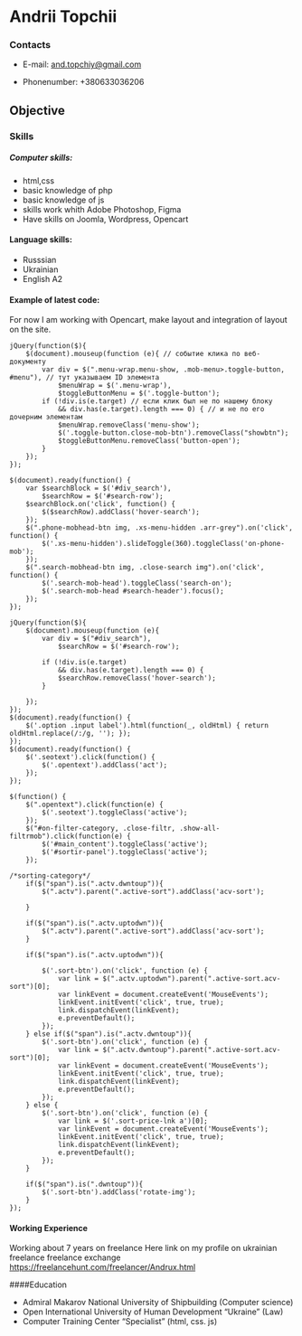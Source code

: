 # Andrii Topchii
### Contacts
* E-mail: and.topchiy@gmail.com

* Phonenumber: +380633036206

## Objective
### Skills
##### Computer skills:
* html,css
* basic knowledge of php
* basic knowledge of js
* skills work whith Adobe Photoshop, Figma
* Have skills on Joomla, Wordpress, Opencart

#### Language skills:
* Russsian
* Ukrainian
* English А2


#### Example of latest code:
 For now I am working with Opencart, make layout and integration of layout on the site.

``` 
jQuery(function($){
	$(document).mouseup(function (e){ // событие клика по веб-документу
		var div = $(".menu-wrap.menu-show, .mob-menu>.toggle-button, #menu"), // тут указываем ID элемента
			$menuWrap = $('.menu-wrap'),
			$toggleButtonMenu = $('.toggle-button');
		if (!div.is(e.target) // если клик был не по нашему блоку
			&& div.has(e.target).length === 0) { // и не по его дочерним элементам
			$menuWrap.removeClass('menu-show');
			$('.toggle-button.close-mob-btn').removeClass("showbtn");
			$toggleButtonMenu.removeClass('button-open');
		}
	});
});

$(document).ready(function() {
	var $searchBlock = $('#div_search'),
		$searchRow = $('#search-row');
	$searchBlock.on('click', function() {
		$($searchRow).addClass('hover-search');
	});
	$(".phone-mobhead-btn img, .xs-menu-hidden .arr-grey").on('click', function() {
		$('.xs-menu-hidden').slideToggle(360).toggleClass('on-phone-mob');
	});
	$(".search-mobhead-btn img, .close-search img").on('click', function() {
		$('.search-mob-head').toggleClass('search-on');
		$('.search-mob-head #search-header').focus();
	});
});

jQuery(function($){
	$(document).mouseup(function (e){
		var div = $("#div_search"),
			$searchRow = $('#search-row');

		if (!div.is(e.target)
			&& div.has(e.target).length === 0) {
			$searchRow.removeClass('hover-search');
		}

	});
});
$(document).ready(function() {
	$('.option .input label').html(function(_, oldHtml) { return oldHtml.replace(/:/g, ''); });
});
$(document).ready(function() {
	$('.seotext').click(function() {
		$('.opentext').addClass('act');
	});
});

$(function() {
	$(".opentext").click(function(e) {
		$('.seotext').toggleClass('active');
	});
	$("#on-filter-category, .close-filtr, .show-all-filtrmob").click(function(e) {
		$('#main_content').toggleClass('active');
		$('#sortir-panel').toggleClass('active');
	});

/*sorting-category*/
	if($("span").is(".actv.dwntoup")){
		$(".actv").parent(".active-sort").addClass('acv-sort');

	}

	if($("span").is(".actv.uptodwn")){
		$(".actv").parent(".active-sort").addClass('acv-sort');
	}

	if($("span").is(".actv.uptodwn")){

		$('.sort-btn').on('click', function (e) {
			var link = $(".actv.uptodwn").parent(".active-sort.acv-sort")[0];
			var linkEvent = document.createEvent('MouseEvents');
			linkEvent.initEvent('click', true, true);
			link.dispatchEvent(linkEvent);
			e.preventDefault();
		});
	} else if($("span").is(".actv.dwntoup")){
		$('.sort-btn').on('click', function (e) {
			var link = $(".actv.dwntoup").parent(".active-sort.acv-sort")[0];
			var linkEvent = document.createEvent('MouseEvents');
			linkEvent.initEvent('click', true, true);
			link.dispatchEvent(linkEvent);
			e.preventDefault();
		});
	} else {
		$('.sort-btn').on('click', function (e) {
			var link = $('.sort-price-lnk a')[0];
			var linkEvent = document.createEvent('MouseEvents');
			linkEvent.initEvent('click', true, true);
			link.dispatchEvent(linkEvent);
			e.preventDefault();
		});
	}

	if($("span").is(".dwntoup")){
		$('.sort-btn').addClass('rotate-img');
	}
});
``` 


#### Working Experience
Working about 7 years on freelance Here link on my profile on ukrainian freelance freelance exchange https://freelancehunt.com/freelancer/Andrux.html

####Education
* Admiral Makarov National University of Shipbuilding (Computer science)
* Open International University of Human Development “Ukraine” (Law)
* Computer Training Center “Specialist” (html, css. js)